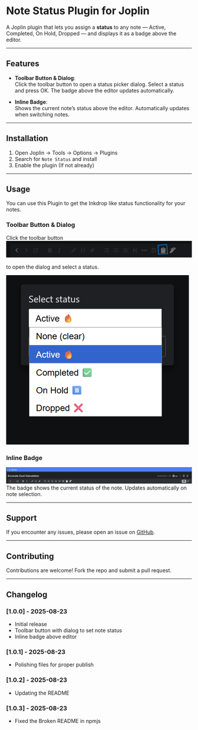 # Note Status Plugin for Joplin

A Joplin plugin that lets you assign a **status** to any note — Active, Completed, On Hold, Dropped — and displays it as a badge above the editor.

---

## Features

- **Toolbar Button & Dialog**:  
  Click the toolbar button to open a status picker dialog. Select a status and press OK. The badge above the editor updates automatically.

- **Inline Badge**:  
  Shows the current note’s status above the editor. Automatically updates when switching notes.

---

## Installation

1. Open Joplin → Tools → Options → Plugins
2. Search for `Note Status` and install
3. Enable the plugin (If not already)

---

## Usage

You can use this Plugin to get the Inkdrop like status functionality for your notes.

### Toolbar Button & Dialog
Click the toolbar button
![Status ToolBar Button](./icons/toolbar_button.png)

 to open the dialog and select a status.

![Status Dialog](./icons/status_picker_dialog.png)  

### Inline Badge
![Status Badge](./icons/panel_to_show_status.png)  
The badge shows the current status of the note. Updates automatically on note selection.

---

## Support

If you encounter any issues, please open an issue on [GitHub](https://github.com/DeeptangshuSaha/joplin-plugin-note_status/issues).

---

## Contributing

Contributions are welcome! Fork the repo and submit a pull request.

---

## Changelog

### [1.0.0] - 2025-08-23
- Initial release
- Toolbar button with dialog to set note status
- Inline badge above editor

### [1.0.1] - 2025-08-23
- Polishing files for proper publish

### [1.0.2] - 2025-08-23
- Updating the README

### [1.0.3] - 2025-08-23
- Fixed the Broken README in npmjs
